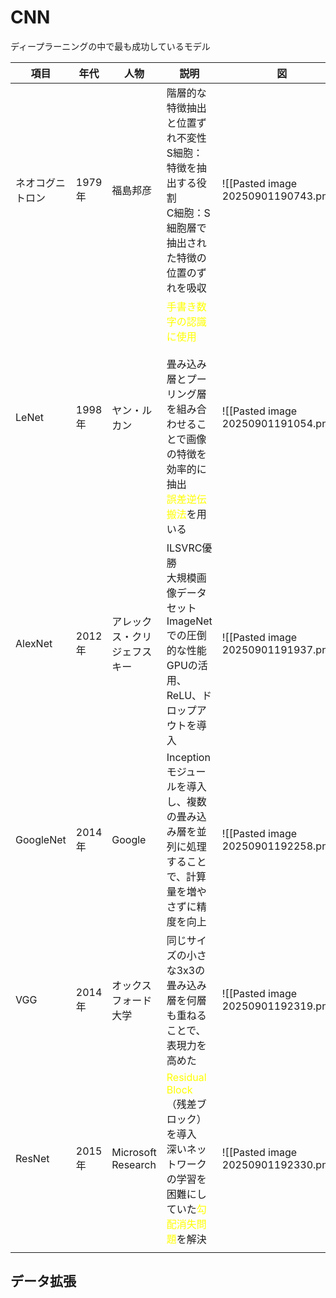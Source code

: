 # CNN
ディープラーニングの中で最も成功しているモデル

| 項目        | 年代    | 人物                 | 説明                                                                                                                            | 図                                    |
| --------- | ----- | ------------------ | ----------------------------------------------------------------------------------------------------------------------------- | ------------------------------------ |
| ネオコグニトロン  | 1979年 | 福島邦彦               | 階層的な特徴抽出と位置ずれ不変性<br>S細胞：特徴を抽出する役割<br>C細胞：S細胞層で抽出された特徴の位置のずれを吸収                                                                | ![[Pasted image 20250901190743.png]] |
| LeNet     | 1998年 | ヤン・ルカン             | <font color="#ffff00">手書き数字の認識に使用</font><br><br>畳み込み層とプーリング層を組み合わせることで画像の特徴を効率的に抽出<br><font color="#ffff00">誤差逆伝搬法</font>を用いる | ![[Pasted image 20250901191054.png]] |
| AlexNet   | 2012年 | アレックス・クリジェフスキー     | ILSVRC優勝<br>大規模画像データセットImageNetでの圧倒的な性能<br>GPUの活用、ReLU、ドロップアウトを導入                                                             | ![[Pasted image 20250901191937.png]] |
| GoogleNet | 2014年 | Google             | Inceptionモジュールを導入し、複数の畳み込み層を並列に処理することで、計算量を増やさずに精度を向上                                                                         | ![[Pasted image 20250901192258.png]] |
| VGG       | 2014年 | オックスフォード大学         | 同じサイズの小さな3x3の畳み込み層を何層も重ねることで、表現力を高めた                                                                                          | ![[Pasted image 20250901192319.png]] |
| ResNet    | 2015年 | Microsoft Research | <font color="#ffff00">Residual Block</font>（残差ブロック）を導入<br>深いネットワークの学習を困難にしていた<font color="#ffff00">勾配消失問題</font>を解決           | ![[Pasted image 20250901192330.png]] |
|           |       |                    |                                                                                                                               |                                      |

## データ拡張
